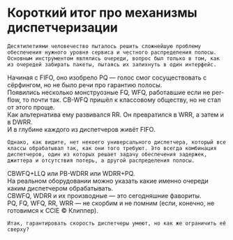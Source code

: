 # Короткий итог про механизмы диспетчеризации

    Десятилетиями человечество пыталось решить сложнейшую проблему обеспечения нужного уровня сервиса и честного распределения полосы. Основным инструментом являлись очереди, вопрос был только в том, как из очередей забирать пакеты, пытаясь их запихнуть в один интерфейс.  
Начиная с FIFO, оно изобрело PQ — голос смог сосуществовать с сёрфингом, но не было речи про гарантию полосы.  
Появились несколько монструозные FQ, WFQ, работавшие если не per-flow, то почти так. CB-WFQ пришёл к классовому обществу, но не стал от этого проще.  
Как альтернатива ему развивался RR. Он превратился в WRR, а затем и в DWRR.  
И в глубине каждого из диспетчеров живёт FIFO.  
  
    Однако, как видите, нет некоего универсального диспетчера, который все классы обрабатывал так, как они того требуют. Это всегда комбинация диспетчеров, один из которых решает задачу обеспечения задержек, джиттера и отсутствия потерь, а другой распределения полосы.  
CBWFQ+LLQ или PB-WDRR или WDRR+PQ.   
На реальном оборудовании можно указать какие именно очереди каким диспетчером обрабатывать.  
CBWFQ, WDRR и их производные — это сегодняшние фавориты.  
PQ, FQ, WFQ, RR, WRR — не скорбим и не помним \(если, конечно, не готовимся к CCIE © Клиппер\).   
  
    Итак, гарантировать скорость диспетчеры умеют, но как же ограничить её сверху?

